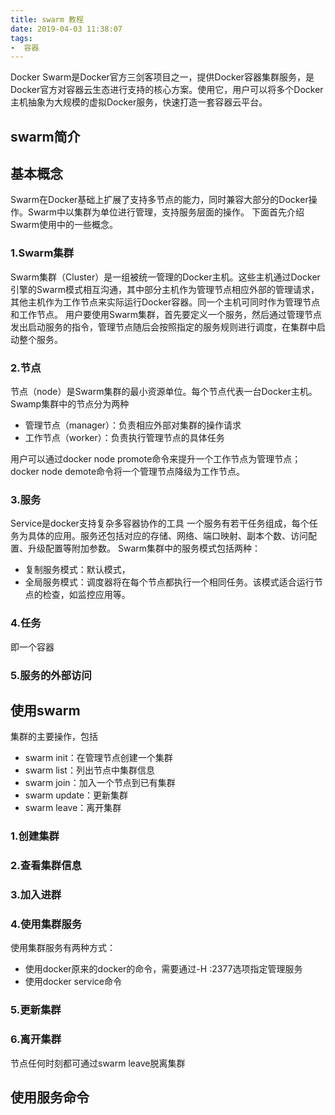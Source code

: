 ```yaml
---
title: swarm 教程
date: 2019-04-03 11:38:07
tags: 
-  容器
---
```

Docker Swarm是Docker官方三剑客项目之一，提供Docker容器集群服务，是Docker官方对容器云生态进行支持的核心方案。使用它，用户可以将多个Docker主机抽象为大规模的虚拟Docker服务，快速打造一套容器云平台。
<!-- more -->
## swarm简介
## 基本概念
Swarm在Docker基础上扩展了支持多节点的能力，同时兼容大部分的Docker操作。Swarm中以集群为单位进行管理，支持服务层面的操作。
下面首先介绍Swarm使用中的一些概念。
### 1.Swarm集群
Swarm集群（Cluster）是一组被统一管理的Docker主机。这些主机通过Docker引擎的Swarm模式相互沟通，其中部分主机作为管理节点相应外部的管理请求，其他主机作为工作节点来实际运行Docker容器。同一个主机可同时作为管理节点和工作节点。
用户要使用Swarm集群，首先要定义一个服务，然后通过管理节点发出启动服务的指令，管理节点随后会按照指定的服务规则进行调度，在集群中启动整个服务。
### 2.节点
节点（node）是Swarm集群的最小资源单位。每个节点代表一台Docker主机。
Swamp集群中的节点分为两种
* 管理节点（manager）：负责相应外部对集群的操作请求
* 工作节点（worker）：负责执行管理节点的具体任务

用户可以通过docker node promote命令来提升一个工作节点为管理节点；docker node demote命令将一个管理节点降级为工作节点。
### 3.服务
Service是docker支持复杂多容器协作的工具
一个服务有若干任务组成，每个任务为具体的应用。服务还包括对应的存储、网络、端口映射、副本个数、访问配置、升级配置等附加参数。
Swarm集群中的服务模式包括两种：
* 复制服务模式：默认模式，
* 全局服务模式：调度器将在每个节点都执行一个相同任务。该模式适合运行节点的检查，如监控应用等。

### 4.任务
即一个容器
### 5.服务的外部访问
## 使用swarm
集群的主要操作，包括
* swarm init：在管理节点创建一个集群
* swarm list：列出节点中集群信息
* swarm join：加入一个节点到已有集群
* swarm update：更新集群
* swarm leave：离开集群

### 1.创建集群
### 2.查看集群信息
### 3.加入进群
### 4.使用集群服务
使用集群服务有两种方式：
* 使用docker原来的docker的命令，需要通过-H <manager>:2377选项指定管理服务
* 使用docker service命令

### 5.更新集群
### 6.离开集群
节点任何时刻都可通过swarm leave脱离集群
## 使用服务命令
